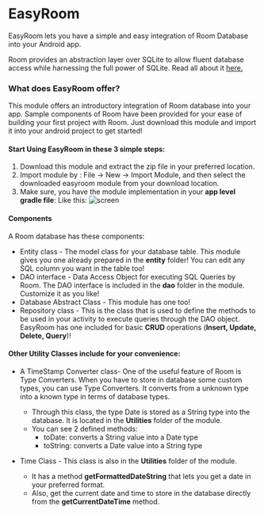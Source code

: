 # EasyRoom
EasyRoom lets you have a simple and easy integration of Room Database into your Android app.

Room provides an abstraction layer over SQLite to allow fluent database access while harnessing the full power of SQLite. Read all about it [here.](https://developer.android.com/training/data-storage/room/)

### What does EasyRoom offer?
This module offers an introductory integration of Room database into your app. Sample components of Room have been provided for your ease of building your first project with Room. Just download this module and import it into your android project to get started!
#### Start Using EasyRoom in these 3 simple steps:
1. Download this module and extract the zip file in your preferred location.
2. Import module by : File -> New -> Import Module, and then select the downloaded easyroom module from your download location.
3. Make sure, you have the module implementation in your **app level gradle file**: Like this:
![screen](https://user-images.githubusercontent.com/34805906/52255790-f746d580-2939-11e9-96eb-b2e6d88de1df.png)

#### Components
A Room database has these components:
* Entity class - The model class for your database table. This module gives you one already prepared in the **entity** folder! You can edit any SQL column you want in the table too!
* DAO interface - Data Access Object for executing SQL Queries by Room. The DAO interface is included in the **dao** folder in the module. Customize it as you like!
* Database Abstract Class - This module has one too!
* Repository class - This is the class that is used to define the methods to be used in your activity to execute queries through the DAO object. EasyRoom has one included for basic **CRUD** operations (**Insert, Update, Delete, Query**)!

#### Other Utility Classes include for your convenience:
* A TimeStamp Converter class- One of the useful feature of Room is Type Converters. When you have to store in database some custom types, you can use Type Converters. It converts from a unknown type into a known type in terms of database types.
  * Through this class, the type Date is stored as a String type into the database. It is located in the **Utilities** folder of the module.
  * You can see 2 defined methods: 
    * toDate: converts a String value into a Date type
    * toString: converts a Date value into a String type 
  
* Time Class - This class is also in the **Utilities** folder of the module. 
  * It has a method **getFormattedDateString** that lets you get a date in your preferred format.
  * Also, get the current date and time to store in the database directly from the **getCurrentDateTime** method.
